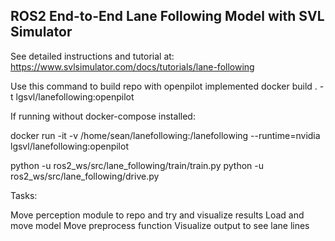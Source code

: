 ## ROS2 End-to-End Lane Following Model with SVL Simulator

See detailed instructions and tutorial at: https://www.svlsimulator.com/docs/tutorials/lane-following

Use this command to build repo with openpilot implemented
docker build . -t lgsvl/lanefollowing:openpilot

If running without docker-compose installed:

docker run -it -v /home/sean/lanefollowing:/lanefollowing --runtime=nvidia lgsvl/lanefollowing:openpilot 

python -u ros2_ws/src/lane_following/train/train.py
python -u ros2_ws/src/lane_following/drive.py

Tasks:

Move perception module to repo and try and visualize results
    Load and move model
    Move preprocess function
    Visualize output to see lane lines

